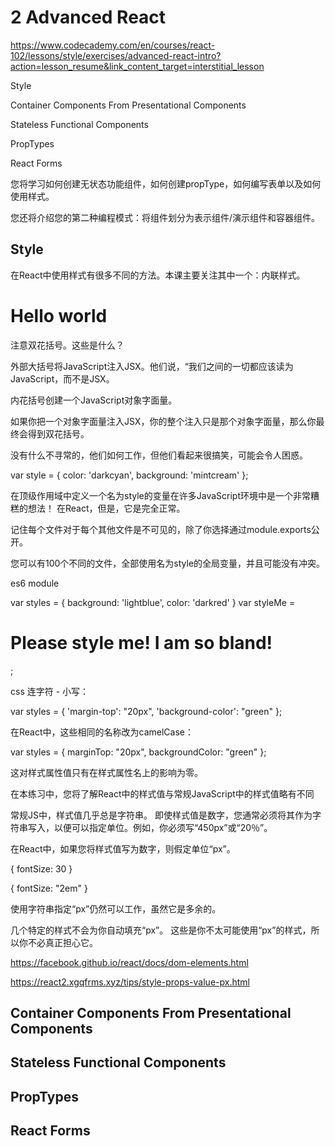 # 2 Advanced React

https://www.codecademy.com/en/courses/react-102/lessons/style/exercises/advanced-react-intro?action=lesson_resume&link_content_target=interstitial_lesson



Style

Container Components From Presentational Components

Stateless Functional Components

PropTypes

React Forms



您将学习如何创建无状态功能组件，如何创建propType，如何编写表单以及如何使用样式。


您还将介绍您的第二种编程模式：将组件划分为表示组件/演示组件和容器组件。


## Style

在React中使用样式有很多不同的方法。本课主要关注其中一个：内联样式。


<h1 style={{ color: 'red' }}>Hello world</h1>

注意双花括号。这些是什么？

外部大括号将JavaScript注入JSX。他们说，“我们之间的一切都应该读为JavaScript，而不是JSX。 

内花括号创建一个JavaScript对象字面量。


如果你把一个对象字面量注入JSX，你的整个注入只是那个对象字面量，那么你最终会得到双花括号。

没有什么不寻常的，他们如何工作，但他们看起来很搞笑，可能会令人困惑。



var style = {
  color: 'darkcyan',
  background: 'mintcream'
};

在顶级作用域中定义一个名为style的变量在许多JavaScript环境中是一个非常糟糕的想法！
在React，但是，它是完全正常。


记住每个文件对于每个其他文件是不可见的，除了你选择通过module.exports公开。

您可以有100个不同的文件，全部使用名为style的全局变量，并且可能没有冲突。

es6 module

var styles = {
  background: 'lightblue',
  color:      'darkred'
}
var styleMe = <h1 style={styles}>Please style me!  I am so bland!</h1>;



css 连字符 - 小写：


var styles = {
  'margin-top':       "20px",
  'background-color': "green"
};

在React中，这些相同的名称改为camelCase：


var styles = {
  marginTop:       "20px",
  backgroundColor: "green"
};


这对样式属性值只有在样式属性名上的影响为零。


在本练习中，您将了解React中的样式值与常规JavaScript中的样式值略有不同


常规JS中，样式值几乎总是字符串。
即使样式值是数字，您通常必须将其作为字符串写入，以便可以指定单位。例如，你必须写“450px”或“20％”。


在React中，如果您将样式值写为数字，则假定单位“px”。


{ fontSize: 30 }

{ fontSize: "2em" }

使用字符串指定“px”仍然可以工作，虽然它是多余的。

几个特定的​​样式不会为你自动填充“px”。
这些是你不太可能使用“px”的样式，所以你不必真正担心它。

https://facebook.github.io/react/docs/dom-elements.html


https://react2.xgqfrms.xyz/tips/style-props-value-px.html


## Container Components From Presentational Components

## Stateless Functional Components

## PropTypes

## React Forms











